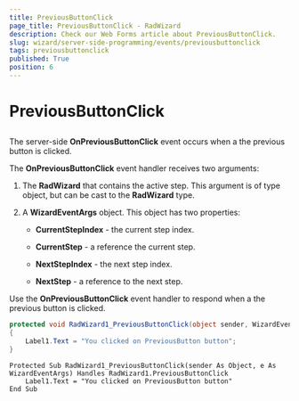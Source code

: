```yaml
---
title: PreviousButtonClick
page_title: PreviousButtonClick - RadWizard
description: Check our Web Forms article about PreviousButtonClick.
slug: wizard/server-side-programming/events/previousbuttonclick
tags: previousbuttonclick
published: True
position: 6
---
```


# PreviousButtonClick



## 

The server-side **OnPreviousButtonClick** event occurs when a the previous button is clicked.

The **OnPreviousButtonClick** event handler receives two arguments:

1. The **RadWizard** that contains the active step. This argument is of type object, but can be cast to the **RadWizard** type.

1. A **WizardEventArgs** object. This object has two properties:

	* **CurrentStepIndex** - the current step index.

	* **CurrentStep** - a reference the current step.

	* **NextStepIndex** - the next step index.

	* **NextStep** - a reference to the next step.

Use the **OnPreviousButtonClick** event handler to respond when a the previous button is clicked.





````C#
protected void RadWizard1_PreviousButtonClick(object sender, WizardEventArgs e)
{
	Label1.Text = "You clicked on PreviousButton button";
}
````
````VB.NET
Protected Sub RadWizard1_PreviousButtonClick(sender As Object, e As WizardEventArgs) Handles RadWizard1.PreviousButtonClick
	Label1.Text = "You clicked on PreviousButton button"
End Sub
````


